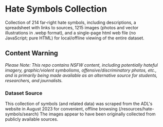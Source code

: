 # Hate Symbols Collection
Collection of 214 far-right hate symbols, including descriptions, a spreadsheet with links to sources, 1215 images (photos and vector illustrations in .webp format), and a single-page html web file (no JavaScript; pure HTML) for local/offline viewing of the entire dataset.

## Content Warning
_Please Note: This repo contains NSFW content, including potentially hateful imagery, graphic/violent symbolisms, offensive/discriminatory photos, etc., and is primarily being made available as an alternative source for students, researchers, and journalists._

### Dataset Source
This collection of symbols (and related data) was scraped from the ADL's website in August 2023 for convenient, offline browsing (/resources/hate-symbols/search)
The images appear to have been originally collected from publicly available sources.
